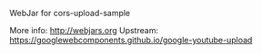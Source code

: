 WebJar for cors-upload-sample

More info: http://webjars.org
Upstream:  https://googlewebcomponents.github.io/google-youtube-upload